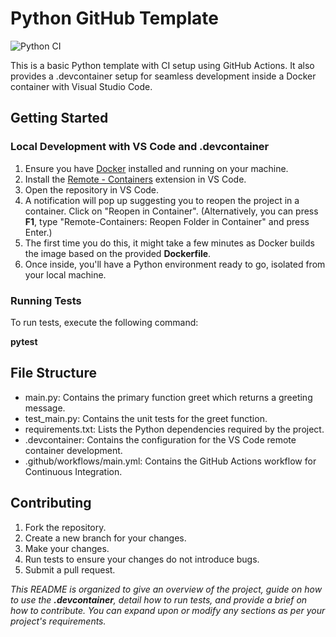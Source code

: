 # Python GitHub Template

![Python CI](https://github.com/aghakishiyeva/ids706-python-template/actions/workflows/main.yml/badge.svg)

This is a basic Python template with CI setup using GitHub Actions. It also provides a .devcontainer setup for seamless development inside a Docker container with Visual Studio Code.

## Getting Started
### Local Development with VS Code and .devcontainer
1. Ensure you have <u>Docker</u> installed and running on your machine.<br>
2. Install the <u>Remote - Containers</u> extension in VS Code.<br>
3. Open the repository in VS Code.<br>
4. A notification will pop up suggesting you to reopen the project in a container. Click on "Reopen in Container". (Alternatively, you can press **F1**, type "Remote-Containers: Reopen Folder in Container" and press Enter.)<br>
5. The first time you do this, it might take a few minutes as Docker builds the image based on the provided **Dockerfile**.<br>
6. Once inside, you'll have a Python environment ready to go, isolated from your local machine.

   
### Running Tests
To run tests, execute the following command:

**__pytest__**

## File Structure
* main.py: Contains the primary function greet which returns a greeting message.<br>
* test_main.py: Contains the unit tests for the greet function.<br>
* requirements.txt: Lists the Python dependencies required by the project.<br>
* .devcontainer: Contains the configuration for the VS Code remote container development.<br>
* .github/workflows/main.yml: Contains the GitHub Actions workflow for Continuous Integration.<br>

## Contributing
1. Fork the repository. <br>
2. Create a new branch for your changes. <br>
3. Make your changes. <br>
4. Run tests to ensure your changes do not introduce bugs. <br>
5. Submit a pull request.<br>

_This README is organized to give an overview of the project, guide on how to use the **.devcontainer**, detail how to run tests, and provide a brief on how to contribute. You can expand upon or modify any sections as per your project's requirements._
